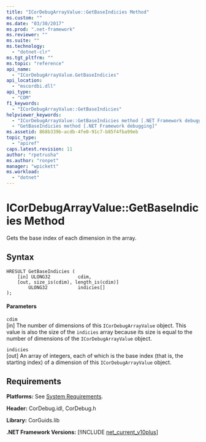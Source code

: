 ```yaml
---
title: "ICorDebugArrayValue::GetBaseIndicies Method"
ms.custom: ""
ms.date: "03/30/2017"
ms.prod: ".net-framework"
ms.reviewer: ""
ms.suite: ""
ms.technology: 
  - "dotnet-clr"
ms.tgt_pltfrm: ""
ms.topic: "reference"
api_name: 
  - "ICorDebugArrayValue.GetBaseIndicies"
api_location: 
  - "mscordbi.dll"
api_type: 
  - "COM"
f1_keywords: 
  - "ICorDebugArrayValue::GetBaseIndicies"
helpviewer_keywords: 
  - "ICorDebugArrayValue::GetBaseIndicies method [.NET Framework debugging]"
  - "GetBaseIndicies method [.NET Framework debugging]"
ms.assetid: 868b339b-acdb-4fe0-91c7-b85f4fba99eb
topic_type: 
  - "apiref"
caps.latest.revision: 11
author: "rpetrusha"
ms.author: "ronpet"
manager: "wpickett"
ms.workload: 
  - "dotnet"
---
```

# ICorDebugArrayValue::GetBaseIndicies Method
Gets the base index of each dimension in the array.  
  
## Syntax  
  
```  
HRESULT GetBaseIndicies (  
    [in] ULONG32          cdim,  
    [out, size_is(cdim), length_is(cdim)]   
        ULONG32           indicies[]  
);  
```  
  
#### Parameters  
 `cdim`  
 [in] The number of dimensions of this `ICorDebugArrayValue` object. This value is also the size of the `indicies` array because its size is equal to the number of dimensions of the `ICorDebugArrayValue` object.  
  
 `indicies`  
 [out] An array of integers, each of which is the base index (that is, the starting index) of a dimension of this `ICorDebugArrayValue` object.  
  
## Requirements  
 **Platforms:** See [System Requirements](../../../../docs/framework/get-started/system-requirements.md).  
  
 **Header:** CorDebug.idl, CorDebug.h  
  
 **Library:** CorGuids.lib  
  
 **.NET Framework Versions:** [!INCLUDE [net_current_v10plus](../../../../includes/net-current-v10plus-md.md)]
